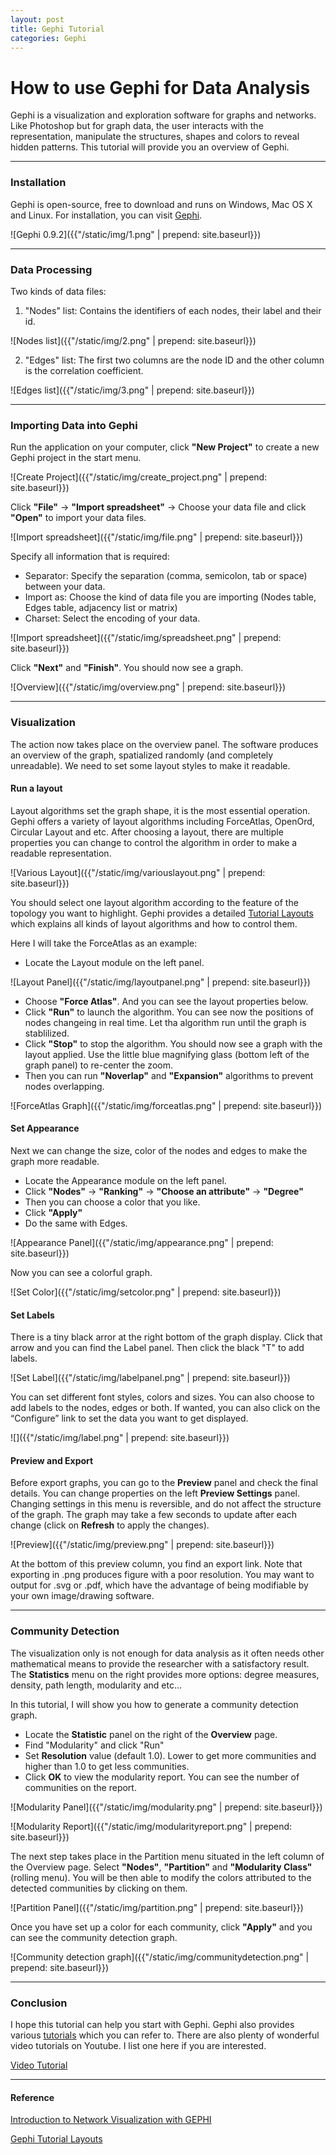 ```yaml
---
layout: post
title: Gephi Tutorial  
categories: Gephi
---
```


# How to use Gephi for Data Analysis

Gephi is a visualization and exploration software for graphs and networks. Like Photoshop but for graph data, the user interacts with the representation, manipulate the structures, shapes and colors to reveal hidden patterns. This tutorial will provide you an overview of Gephi.

<hr />

### Installation

Gephi is open-source, free to download and runs on Windows, Mac OS X and Linux. For installation, you can visit [Gephi](https://gephi.org/).

![Gephi 0.9.2]({{"/static/img/1.png" | prepend: site.baseurl}})

<hr />

### Data Processing 

Two kinds of data files:
1. "Nodes" list: Contains the identifiers of each nodes, their label and their id. 

![Nodes list]({{"/static/img/2.png" | prepend: site.baseurl}})

2. "Edges" list: The first two columns are the node ID and the other column is the correlation coefficient.

![Edges list]({{"/static/img/3.png" | prepend: site.baseurl}})

<hr />

### Importing Data into Gephi

Run the application on your computer, click **"New Project"** to create a new Gephi project in the start menu.

![Create Project]({{"/static/img/create_project.png" | prepend: site.baseurl}})

Click **"File"** -> **"Import spreadsheet"** -> Choose your data file and click **"Open"** to import your data files.

![Import spreadsheet]({{"/static/img/file.png" | prepend: site.baseurl}})

Specify all information that is required:
+ Separator: Specify the separation (comma, semicolon, tab or space) between your data. 
+ Import as: Choose the kind of data file you are importing (Nodes table, Edges table, adjacency list or matrix)
+ Charset: Select the encoding of your data.

![Import spreadsheet]({{"/static/img/spreadsheet.png" | prepend: site.baseurl}})

Click **"Next"** and **"Finish"**. You should now see a graph.

![Overview]({{"/static/img/overview.png" | prepend: site.baseurl}})

<hr />

### Visualization

The action now takes place on the overview panel. The software produces an overview of the graph, spatialized randomly (and completely unreadable). We need to set some layout styles to make it readable.

#### Run a layout

Layout algorithms set the graph shape, it is the most essential operation. Gephi offers a variety of layout algorithms including ForceAtlas, OpenOrd, Circular Layout and etc. After choosing a layout, there are multiple properties you can change to control the algorithm in order to make a readable representation.

![Various Layout]({{"/static/img/variouslayout.png" | prepend: site.baseurl}})

You should select one layout algorithm according to the feature of the topology you want to highlight. Gephi provides a detailed [Tutorial Layouts](https://gephi.org/tutorials/gephi-tutorial-layouts.pdf) which explains all kinds of layout algorithms and how to control them.

Here I will take the ForceAtlas as an example:

+ Locate the Layout module on the left panel.

![Layout Panel]({{"/static/img/layoutpanel.png" | prepend: site.baseurl}})

+ Choose **"Force Atlas"**. And you can see the layout properties below.
+ Click **"Run"** to launch the algorithm. You can see now the positions of nodes changeing in real time. Let tha algorithm run until the graph is stablilized.
+ Click **"Stop"** to stop the algorithm. You should now see a graph with the layout applied. Use the little blue magnifying glass (bottom left of the graph panel) to re-center the zoom.
+ Then you can run **"Noverlap"** and **"Expansion"** algorithms to prevent nodes overlapping.

![ForceAtlas Graph]({{"/static/img/forceatlas.png" | prepend: site.baseurl}})

#### Set Appearance

Next we can change the size, color of the nodes and edges to make the graph more readable.

+ Locate the Appearance module on the left panel.
+ Click **"Nodes"** -> **"Ranking"** -> **"Choose an attribute"** -> **"Degree"**
+ Then you can choose a color that you like.
+ Click **"Apply"**
+ Do the same with Edges.

![Appearance Panel]({{"/static/img/appearance.png" | prepend: site.baseurl}})

Now you can see a colorful graph.

![Set Color]({{"/static/img/setcolor.png" | prepend: site.baseurl}})

#### Set Labels

There is a tiny black arror at the right bottom of the graph display. Click that arrow and you can find the Label panel. Then click the black "T" to add labels. 

![Set Label]({{"/static/img/labelpanel.png" | prepend: site.baseurl}})

You can set different font styles, colors and sizes. You can also choose to add labels to the nodes, edges or both. If wanted, you can also click on the “Configure” link to set the data you want to get displayed.

![]({{"/static/img/label.png" | prepend: site.baseurl}})

#### Preview and Export

Before export graphs, you can go to the **Preview** panel and check the final details. You can change properties on the left **Preview Settings** panel. Changing settings in this menu is reversible, and do not affect the structure of the graph.  The graph may take a few seconds to update after each change (click on **Refresh** to apply the changes).

![Preview]({{"/static/img/preview.png" | prepend: site.baseurl}})

At the bottom of this preview column, you find an export link. Note that exporting in .png produces figure with a poor resolution. You may want to output for .svg or .pdf, which have the advantage of being modifiable by your own image/drawing software.

<hr />

### Community Detection

The visualization only is not enough for data analysis as it often needs other mathematical means to provide the researcher with a satisfactory result. The **Statistics** menu on the right provides more options: degree measures, density, path length, modularity and etc...

In this tutorial, I will show you how to generate a community detection graph.

+ Locate the **Statistic** panel on the right of the **Overview** page.
+ Find "Modularity" and click "Run"
+ Set **Resolution** value (default 1.0). Lower to get more communities and higher than 1.0 to get less communities.
+ Click **OK** to view the modularity report. You can see the number of communities on the report.

![Modularity Panel]({{"/static/img/modularity.png" | prepend: site.baseurl}})

![Modularity Report]({{"/static/img/modularityreport.png" | prepend: site.baseurl}})

The next step takes place in the Partition menu situated in the left column of the Overview page. Select **"Nodes"**, **"Partition"** and **"Modularity Class"** (rolling menu). You will be then able to modify the colors attributed to the detected communities by clicking on them.

![Partition Panel]({{"/static/img/partition.png" | prepend: site.baseurl}})

Once you have set up a color for each community, click **"Apply"** and you can see the community detection graph.

![Community detection graph]({{"/static/img/communitydetection.png" | prepend: site.baseurl}})

<hr />

### Conclusion

I hope this tutorial can help you start with Gephi. Gephi also provides various [tutorials](https://gephi.org/users/) which you can refer to. There are also plenty of wonderful video tutorials on Youtube. I list one here if you are interested.

[Video Tutorial](https://www.youtube.com/watch?v=2FqM4gKeNO4)

<hr />

#### Reference

[Introduction to Network Visualization with GEPHI](http://www.martingrandjean.ch/introduction-to-network-visualization-gephi/)

[Gephi Tutorial Layouts](https://gephi.org/users/tutorial-layouts/)
